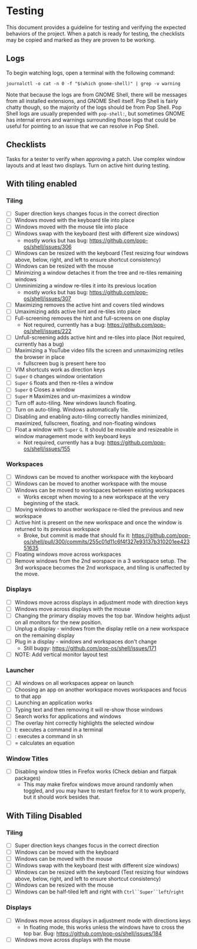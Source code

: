 # Testing

This document provides a guideline for testing and verifying the expected behaviors of the project. When a patch is ready for testing, the checklists may be copied and marked as they are proven to be working.

## Logs

To begin watching logs, open a terminal with the following command:

```
journalctl -o cat -n 0 -f "$(which gnome-shell)" | grep -v warning
```

Note that because the logs are from GNOME Shell, there will be messages from all installed extensions, and GNOME Shell itself. Pop Shell is fairly chatty though, so the majority of the logs should be from Pop Shell. Pop Shell logs are usually prepended with `pop-shell:`, but sometimes GNOME has internal errors and warnings surrounding those logs that could be useful for pointing to an issue that we can resolve in Pop Shell.

## Checklists

Tasks for a tester to verify when approving a patch. Use complex window layouts and at least two displays. Turn on active hint during testing.

## With tiling enabled

### Tiling

- [ ] Super direction keys changes focus in the correct direction
- [ ] Windows moved with the keyboard tile into place
- [ ] Windows moved with the mouse tile into place
- [ ] Windows swap with the keyboard (test with different size windows)
  - mostly works but has bug: https://github.com/pop-os/shell/issues/306
- [ ] Windows can be resized with the keyboard (Test resizing four windows above, below, right, and left to ensure shortcut consistency)
- [ ] Windows can be resized with the mouse
- [ ] Minimizing a window detaches it from the tree and re-tiles remaining windows
- [ ] Unminimizing a window re-tiles it into its previous location
  - mostly works but has bug: https://github.com/pop-os/shell/issues/307
- [ ] Maximizing removes the active hint and covers tiled windows
- [ ] Umaximizing adds active hint and re-tiles into place
- [ ] Full-screening removes the hint and full-screens on one display 
  - Not required, currently has a bug: https://github.com/pop-os/shell/issues/222
- [ ] Unfull-screening adds active hint and re-tiles into place (Not required, currently has a bug)
- [ ] Maximizing a YouTube video fills the screen and unmaximizing retiles the browser in place
  - fullscreen bug is present here too
- [ ] VIM shortcuts work as direction keys
- [ ] `Super` `O` changes window orientation
- [ ] `Super` `G` floats and then re-tiles a window
- [ ] `Super` `Q` Closes a window
- [ ] `Super` `M` Maximizes and un-maximizes a window
- [ ] Turn off auto-tiling. New windows launch floating.
- [ ] Turn on auto-tiling. Windows automatically tile.
- [ ] Disabling and enabling auto-tiling correctly handles minimized, maximized, fullscreen, floating, and non-floating windows
- [ ] Float a window with `Super` `G`. It should be movable and resizeable in window management mode with keyboard keys
  - Not required, currently has a bug: https://github.com/pop-os/shell/issues/155

### Workspaces

- [ ] Windows can be moved to another workspace with the keyboard
- [ ] Windows can be moved to another workspace with the mouse
- [ ] Windows can be moved to workspaces between existing workspaces
  - Works except when moving to a new workspace at the very beginning of the stack. 
- [ ] Moving windows to another workspace re-tiled the previous and new workspace
- [ ] Active hint is present on the new workspace and once the window is returned to its previous workspace
  - Broke, but commit is made that should fix it: https://github.com/pop-os/shell/pull/300/commits/255c01d11c6f4f327e93137b310201ee42351635
- [ ] Floating windows move across workspaces
- [ ] Remove windows from the 2nd worspace in a 3 workspace setup. The 3rd workspace becomes the 2nd workspace, and tiling is unaffected by the move.

### Displays

- [ ] Windows move across displays in adjustment mode with direction keys
- [ ] Windows move across displays with the mouse
- [ ] Changing the primary display moves the top bar. Window heights adjust on all monitors for the new position.
- [ ] Unplug a display - windows from the display retile on a new workspace on the remaining display
- [ ] Plug in a display - windows and workspaces don't change
  - Still buggy: https://github.com/pop-os/shell/issues/171
- [ ] NOTE: Add vertical monitor layout test

### Launcher

- [ ] All windows on all workspaces appear on launch
- [ ] Choosing an app on another workspace moves workspaces and focus to that app
- [ ] Launching an application works
- [ ] Typing text and then removing it will re-show those windows
- [ ] Search works for applications and windows
- [ ] The overlay hint correctly highlights the selected window
- [ ] t: executes a command in a terminal
- [ ] : executes a command in sh
- [ ] = calculates an equation

### Window Titles

- [ ] Disabling window titles in Firefox works (Check debian and flatpak packages)
  - This may make firefox windows move around randomly when toggled, and you may have to restart firefox for it to work properly, but it should work besides that.

## With Tiling Disabled

### Tiling

- [ ] Super direction keys changes focus in the correct direction
- [ ] Windows can be moved with the keyboard
- [ ] Windows can be moved with the mouse
- [ ] Windows swap with the keyboard (test with different size windows)
- [ ] Windows can be resized with the keyboard (Test resizing four windows above, below, right, and left to ensure shortcut consistency)
- [ ] Windows can be resized with the mouse
- [ ] Windows can be half-tiled left and right with `Ctrl``Super``left`/`right`

### Displays

- [ ] Windows move across displays in adjustment mode with directions keys
  - In floating mode, this works unless the windows have to cross the top bar. Bug: https://github.com/pop-os/shell/issues/184
- [ ] Windows move across displays with the mouse
